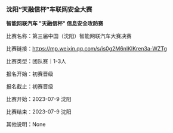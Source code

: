### 沈阳“天融信杯”车联网安全大赛

**智能网联汽车 "天融信杯" 信息安全攻防赛**

比赛名称：第三届中国（沈阳）智能网联汽车大赛决赛

比赛链接：https://mp.weixin.qq.com/s/is0g2M6nlKIKren3a-WZTg

比赛类型：团队赛｜1-3人

报名开始：初赛晋级

报名截止：初赛晋级

比赛开始：2023-07-9 沈阳

比赛结束：2023-07-9 沈阳

其他说明：None